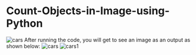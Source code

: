 # Count-Objects-in-Image-using-Python

![cars](https://user-images.githubusercontent.com/97463861/209334401-c16af458-7a86-4ac6-a748-0f325534c293.jpg)
After running the code, you will get to see an image as an output as shown below:
![cars](https://user-images.githubusercontent.com/97463861/209334821-47100212-9f30-480a-8275-54f92b7896a8.png)
![cars1](https://user-images.githubusercontent.com/97463861/209334857-8378dfa8-f87d-4c64-85c1-d29ef2131eec.jpg)
